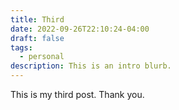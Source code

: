 ```yaml
---
title: Third
date: 2022-09-26T22:10:24-04:00
draft: false
tags:
  - personal
description: This is an intro blurb.
---
```

This is my third post. Thank you.